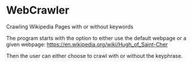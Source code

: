 # WebCrawler
Crawling Wikipedia Pages with or without keywords

The program starts with the option to either use the default webpage or a given webpage:
https://en.wikipedia.org/wiki/Hugh_of_Saint-Cher

Then the user can either choose to crawl with or without the keyphrase.
